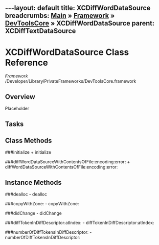 ---layout: default
title: XCDiffWordDataSource
breadcrumbs: <a href="/index.html">Main</a> &raquo; <a href="/Frameworks.html">Framework</a> &raquo; <a href="/Frameworks/DevToolsCore.html">DevToolsCore</a> &raquo; XCDiffWordDataSource
parent: XCDiffTextDataSource 
---
# XCDiffWordDataSource Class Reference

*Framework* /Developer/Library/PrivateFrameworks/DevToolsCore.framework

## Overview

Placeholder

## Tasks

## Class Methods

<a name="+initialize"></a>
###initialize
    + initialize

<a name="+diffWordDataSourceWithContentsOfFile:encoding:error:"></a>
###diffWordDataSourceWithContentsOfFile:encoding:error:
    + diffWordDataSourceWithContentsOfFile:encoding:error:

## Instance Methods

<a name="-dealloc"></a>
###dealloc
    - dealloc

<a name="-copyWithZone:"></a>
###copyWithZone:
    - copyWithZone:

<a name="-didChange"></a>
###didChange
    - didChange

<a name="-diffTokenInDiffDescriptor:atIndex:"></a>
###diffTokenInDiffDescriptor:atIndex:
    - diffTokenInDiffDescriptor:atIndex:

<a name="-numberOfDiffTokensInDiffDescriptor:"></a>
###numberOfDiffTokensInDiffDescriptor:
    - numberOfDiffTokensInDiffDescriptor:

